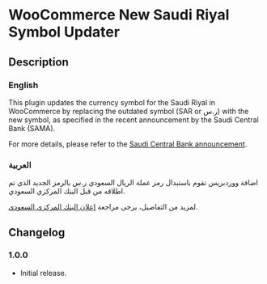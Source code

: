 # WooCommerce New Saudi Riyal Symbol Updater

## Description

### English

This plugin updates the currency symbol for the Saudi Riyal in WooCommerce by replacing the outdated symbol (SAR or ر.س) with the new symbol, as specified in the recent announcement by the Saudi Central Bank (SAMA).

For more details, please refer to the [Saudi Central Bank announcement](https://www.sama.gov.sa/en-US/Currency/SRS/Pages/default.aspx).

### العربية

اضافة ووردبريس تقوم باستبدال رمز عملة الريال السعودي ر.س بالرمز الجديد الذي تم اطلاقه من قبل البنك المركزي السعودي.

لمزيد من التفاصيل، يرجى مراجعة [إعلان البنك المركزي السعودي](https://www.sama.gov.sa/en-US/Currency/SRS/Pages/default.aspx).

## Changelog

### 1.0.0
- Initial release.